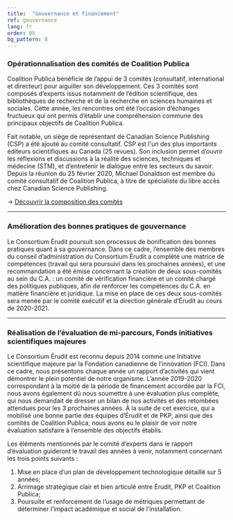 ```yaml
---
title:  "Gouvernance et financement"
ref: gouvernance
lang: fr
order: 05
bg_pattern: 8
---
```


### Opérationnalisation des comités de Coalition Publica

Coalition Publica bénéficie de l’appui de 3 comités (consultatif, international et directeur) pour aiguiller son développement. Ces 3 comités sont composés d’experts issus notamment de l’édition scientifique, des bibliothèques de recherche et de la recherche en sciences humaines et sociales. Cette année, les rencontres ont été l’occasion d’échanges fructueux qui ont permis d’établir une compréhension commune des principaux objectifs de Coalition Publica.  

Fait notable, un siège de représentant de Canadian Science Publishing (CSP) a été ajouté au comité consultatif. CSP est l'un des plus importants éditeurs scientifiques au Canada (25 revues). Son inclusion permet d’ouvrir les réflexions et discussions à la réalité des sciences, techniques et médecine (STM), et d’entretenir le dialogue entre les secteurs du savoir. Depuis la réunion du 25 février 2020, Michael Donaldson est membre du comité consultatif de Coalition Publica, à titre de spécialiste du libre accès chez Canadian Science Publishing.

-> [Découvrir la composition des comités](https://www.coalition-publi.ca/communaute)

---

### Amélioration des bonnes pratiques de gouvernance

Le Consortium Érudit poursuit son processus de bonification des bonnes pratiques quant à sa gouvernance. Dans ce cadre, l’ensemble des membres du conseil d’administration du Consortium Érudit a complété une matrice de compétences (travail qui sera poursuivi dans les prochaines années), et une recommandation a été émise concernant la création de deux sous-comités au sein du C.A. : un comité de vérification financière et un comité chargé des politiques publiques, afin de renforcer les compétences du C.A. en matière financière et juridique. La mise en place de ces deux sous-comités sera menée par le comité exécutif et la direction générale d’Érudit au cours de 2020-2021.

---

### Réalisation de l’évaluation de mi-parcours, Fonds initiatives scientifiques majeures

Le Consortium Érudit est reconnu depuis 2014 comme une Initiative scientifique majeure par la Fondation canadienne de l’innovation (FCI). Dans ce cadre, nous présentons chaque année un rapport d’activités qui vient démontrer le plein potentiel de notre organisme. L’année 2019-2020 correspondant à la moitié de la période de financement accordée par la FCI, nous avons également dû nous soumettre à une évaluation plus complète, qui nous demandait de dresser un bilan de nos activités et des retombées attendues pour les 3 prochaines années. À la suite de cet exercice, qui a mobilisé une bonne partie des équipes d’Érudit et de PKP, ainsi que des comités de Coalition Publica, nous avons eu le plaisir de voir notre évaluation satisfaire à l’ensemble des objectifs établis.

Les éléments mentionnés par le comité d’experts dans le rapport d’évaluation guideront le travail des années à venir, notamment concernant les trois points suivants :

1. Mise en place d’un plan de développement technologique détaillé sur 5 années;
2. Arrimage stratégique clair et bien articulé entre Érudit, PKP et Coalition Publica;
3. Poursuite et renforcement de l’usage de métriques permettant de déterminer l’impact académique et social de l’installation.

